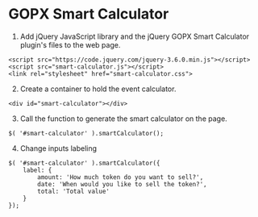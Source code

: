# GOPX Smart Calculator


1. Add jQuery JavaScript library and the jQuery GOPX Smart Calculator plugin's files to the web page.
```
<script src="https://code.jquery.com/jquery-3.6.0.min.js"></script>
<script src="smart-calculator.js"></script>
<link rel="stylesheet" href="smart-calculator.css">
```

2. Create a container to hold the event calculator.
```
<div id="smart-calculator"></div>
```

3. Call the function to generate the smart calculator on the page.
```
$( '#smart-calculator' ).smartCalculator();
```

4. Change inputs labeling
```
$( '#smart-calculator' ).smartCalculator({
    label: {
        amount: 'How much token do you want to sell?',
        date: 'When would you like to sell the token?',
        total: 'Total value'
    }
});
```